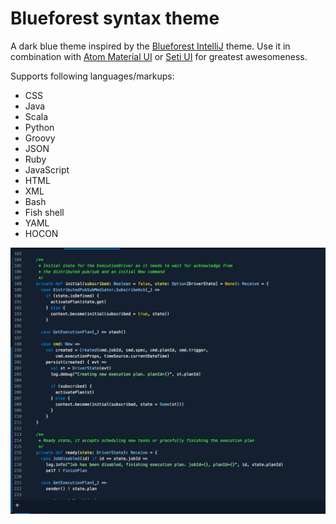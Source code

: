 # Blueforest syntax theme

A dark blue theme inspired by the [Blueforest IntelliJ](https://github.com/sirthias/BlueForest) theme. Use it in combination with [Atom Material UI](https://atom.io/themes/atom-material-ui) or [Seti UI](https://atom.io/themes/seti-ui) for greatest awesomeness.

Supports following languages/markups:
 - CSS
 - Java
 - Scala
 - Python
 - Groovy
 - JSON
 - Ruby
 - JavaScript
 - HTML
 - XML
 - Bash
 - Fish shell
 - YAML
 - HOCON

![screenshot](https://github.com/alonsodomin/atom-blueforest-syntax-theme/blob/master/screenshot.png?raw=true)
